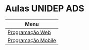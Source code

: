 # Aulas UNIDEP ADS

| Menu                                                                        |
| --------------------------------------------------------------------------- |
| [Programação Web](https://emalherbi.github.io/aulas/programacao-web/)       |
| [Programação Mobile](https://emalherbi.github.io/aulas/programacao-mobile/) |
